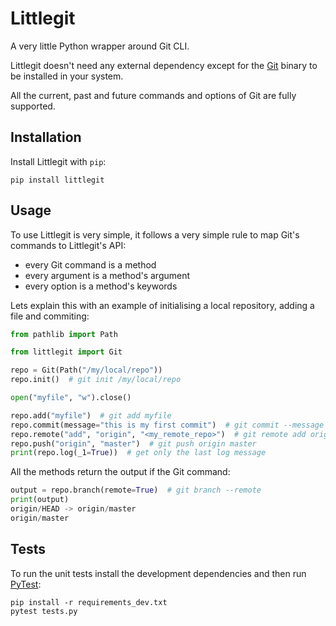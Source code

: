 # Littlegit

A very little Python wrapper around Git CLI.

Littlegit doesn't need any external dependency except for the [Git](https://git-scm.com/) binary to be installed in your system.

All the current, past and future commands and options of Git are fully supported.

## Installation

Install Littlegit with `pip`:

```
pip install littlegit
```

## Usage

To use Littlegit is very simple, it follows a very simple rule to map Git's commands to Littlegit's API:

- every Git command is a method
- every argument is a method's argument
- every option is a method's keywords

Lets explain this with an example of initialising a local repository, adding a file and commiting:

```python
from pathlib import Path

from littlegit import Git

repo = Git(Path("/my/local/repo"))
repo.init()  # git init /my/local/repo

open("myfile", "w").close()

repo.add("myfile")  # git add myfile
repo.commit(message="this is my first commit")  # git commit --message "this is my first commit"
repo.remote("add", "origin", "<my_remote_repo>")  # git remote add origin <my_remote_repo>
repo.push("origin", "master")  # git push origin master
print(repo.log(_1=True))  # get only the last log message
```

All the methods return the output if the Git command:

```python
output = repo.branch(remote=True)  # git branch --remote
print(output)
origin/HEAD -> origin/master
origin/master
```

## Tests

To run the unit tests install the development dependencies and then run [PyTest](https://pytest.org/):

```
pip install -r requirements_dev.txt
pytest tests.py
```
